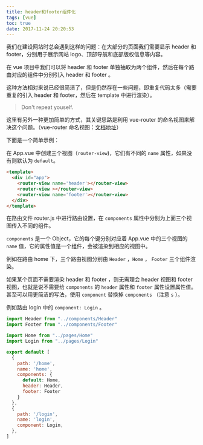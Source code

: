 ```yaml
---
title: header和footer组件化
tags: [vue]
toc: true
date: 2017-11-24 20:20:53
---
```


我们在建设网站时总会遇到这样的问题：在大部分的页面我们需要显示 header 和 footer，分别用于展示网站 logo、顶部导航和底部版权信息等内容。

在 vue 项目中我们可以将 header 和 footer 单独抽取为两个组件，然后在每个路由对应的组件中分别引入 header 和 footer 。

这种方法相对来说已经很简洁了，但是仍然存在一些问题，即重复代码太多（需要重复的引入 header 和 footer，然后在 template 中进行渲染）。

> Don't repeat youself.

这里有另外一种更加简单的方式，其关键思路是利用 vue-router 的命名视图来解决这个问题。（vue-router 命名视图：[文档地址](https://router.vuejs.org/zh/guide/essentials/named-views.html)）

下面是一个简单示例：

在 App.vue 中创建三个视图（`router-view`)，它们有不同的 `name` 属性，如果没有则默认为 `default`。

```html
<template>
  <div id="app">
    <router-view name='header'></router-view>
    <router-view ></router-view>
    <router-view name='footer'></router-view>
  </div>
</template>
```

在路由文件 router.js 中进行路由设置，在 `components` 属性中分别为上面三个视图传入不同的组件。

`components` 是一个 Object，它的每个键分别对应着 App.vue 中的三个视图的 `name` 值，它的属性值是一个组件，会被渲染到相应的视图中。

例如在路由 home 下，三个路由视图分别由 `Header` ，`Home` ， `Footer` 三个组件渲染。

如果某个页面不需要渲染 header 和 footer ，则无需理会 header 视图和 footer 视图，也就是说不需要给 `components` 的 `header` 属性和 `footer` 属性设置属性值。甚至可以用更简洁的写法，使用 `component` 替换掉 `components` （注意 `s` ）。

例如路由 login 中的 `component: Login` 。

```js
import Header from "../components/Header"
import Footer from "../components/Footer"

import Home from "../pages/Home"
import Login from "../pages/Login"

export default [
  {
    path: '/home',
    name: 'home',
    components: {
      default: Home,
      header: Header,
      footer: Footer
    }
  },
  {
    path: '/login',
    name: 'login',
    component: Login,
  },
]
```